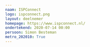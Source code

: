 ```yaml
---
naam: ISPConnect
logo: ispconnect.png
layout: deelnemer
homepage: https://www.ispconnect.nl/
ondertekend: 2020-07-14 00:00
persoon: Simon Besteman
metro_202010: True
---
```

